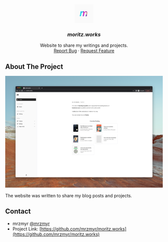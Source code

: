 <br />
<p align="center">
  <a href="https://github.com/mrzmyr/moritz.works">
    <img src="./docs/icon.png" alt="Logo" width="60" height="60">
  </a>

  <h3 style="font-style:italic; font-weight:bold" align="center">moritz.works</h3>

  <p align="center">
    Website to share my writings and projects.
    <br />
    <a href="https://github.com/mrzmyr/moritz.works/issues">Report Bug</a>
    ·
    <a href="https://github.com/mrzmyr/moritz.works/issues">Request Feature</a>
  </p>
</p>

## About The Project

<p align="center">
  <img src="./docs/screenshot.png" width="800px">
</p>

The website was written to share my blog posts and projects.

## Contact

- mrzmyr [@mrzmyr](https://twitter.com/mrzmyr)
- Project Link: [https://github.com/mrzmyr/moritz.works](https://github.com/mrzmyr/moritz.works)
